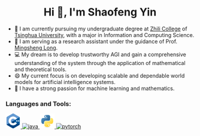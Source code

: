 <h1 align="center"> Hi 👋, I'm Shaofeng Yin </h1>

- 🔭 I am currently pursuing my undergraduate degree at [Zhili College](https://www.zlc.tsinghua.edu.cn/) of [Tsinghua University](https://www.tsinghua.edu.cn/en/), with a major in Information and Computing Science.
- 👯 I am serving as a research assistant under the guidance of Prof. [Mingsheng Long](https://scholar.google.com/citations?user=_MjXpXkAAAAJ&hl=zh-CN&oi=sra).
- 💻 My dream is to develop trustworthy AGI and gain a comprehensive understanding of the system through the application of mathematical and theoretical tools.
- 😄 My current focus is on developing scalable and dependable world models for artificial intelligence systems.
- 🌟 I have a strong passion for machine learning and mathematics.

<h3 align="left">Languages and Tools:</h3>

<p align="left"> <a href="https://www.w3schools.com/cpp/" target="_blank" rel="noreferrer"> <img src="https://raw.githubusercontent.com/devicons/devicon/master/icons/cplusplus/cplusplus-original.svg" alt="cplusplus" width="40" height="40"/> </a> <a href="https://upload.wikimedia.org/wikipedia/en/3/30/Java_programming_language_logo.svg" target="_blank" rel="noreferrer"> <img src="https://upload.wikimedia.org/wikipedia/en/3/30/Java_programming_language_logo.svg" alt="java" width="40" height="40"/> </a> <a href="https://www.python.org" target="_blank" rel="noreferrer"> <img src="https://raw.githubusercontent.com/devicons/devicon/master/icons/python/python-original.svg" alt="python" width="40" height="40"/> </a> <a href="https://pytorch.org/" target="_blank" rel="noreferrer"> <img src="https://www.vectorlogo.zone/logos/pytorch/pytorch-icon.svg" alt="pytorch" width="40" height="40"/> </a> </p>

